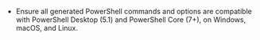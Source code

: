- Ensure all generated PowerShell commands and options are compatible with PowerShell Desktop (5.1) and PowerShell Core (7+), on Windows, macOS, and Linux.
